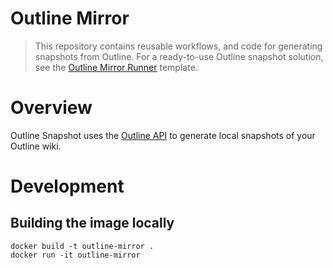 # Outline Mirror

> This repository contains reusable workflows, and code for generating snapshots from Outline. For a ready-to-use Outline snapshot solution, see the [Outline Mirror Runner](https://github.com/zensharp/outline-mirror-runner) template.

# Overview
Outline Snapshot uses the [Outline API](https://www.getoutline.com/developers) to generate local snapshots of your Outline wiki.

# Development
## Building the image locally
```
docker build -t outline-mirror .
docker run -it outline-mirror
```
